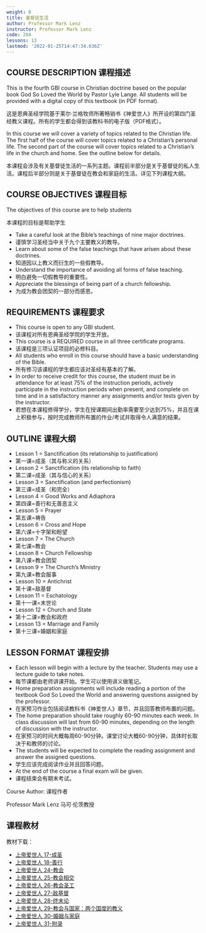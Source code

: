 ```yaml
---
weight: 0
title: 基督徒生活
author: Professor Mark Lenz
instructor: Professor Mark Lenz
code: 204
lessons: 13
lastmod: '2022-01-25T14:47:34.636Z'
---
```

## COURSE DESCRIPTION 课程描述

This is the fourth GBI course in Christian doctrine based on the popular book God So Loved the World by Pastor Lyle Lange. All students will be provided with a digital copy of this textbook (in PDF format). 

这是恩典圣经学院基于莱尔·兰格牧师所著畅销书《神爱世人》所开设的第四门圣经教义课程。所有的学生都会得到该教科书的电子版（PDF格式）。

In this course we will cover a variety of topics related to the Christian life. The first half of the course will cover topics related to a Christian’s personal life. The second part of the course will cover topics related to a Christian’s life in the church and home. See the outline below for details. 

本课程会涉及有关基督徒生活的一系列主题。课程前半部分是关于基督徒的私人生活。课程后半部分则是关于基督徒在教会和家庭的生活。详见下列课程大纲。

## COURSE OBJECTIVES 课程目标

The objectives of this course are to help students

本课程的目标是帮助学生

- Take a careful look at the Bible’s teachings of nine major doctrines.
- 谨慎学习圣经当中关于九个主要教义的教导。
- Learn about some of the false teachings that have arisen about these doctrines. 
- 知道因以上教义而衍生的一些假教导。
- Understand the importance of avoiding all forms of false teaching.  
- 明白避免一切假教导的重要性。
- Appreciate the blessings of being part of a church fellowship. 
- 为成为教会团契的一部分而感恩。

## REQUIREMENTS 课程要求

- This course is open to any GBI student. 
- 该课程对所有恩典圣经学院的学生开放。
- This course is a REQUIRED course in all three certificate programs. 
- 该课程是三项认证项目的必修科目。
- All students who enroll in this course should have a basic understanding of the Bible. 
- 所有修习该课程的学生都应该对圣经有基本的了解。
- In order to receive credit for this course, the student must be in attendance for at least 75% of the instruction periods, actively participate in the instruction periods when present, and complete on time and in a satisfactory manner any assignments and/or tests given by the instructor.
- 若想在本课程修得学分，学生在授课期间出勤率需要至少达到75%，并且在课上积极参与，按时完成教师所布置的作业/考试并取得令人满意的结果。

## OUTLINE 课程大纲

- Lesson 1 = Sanctification (its relationship to justification)
- 第一课=成圣（其与称义的关系）
- Lesson 2 = Sanctification (its relationship to faith)
- 第二课=成圣（其与信心的关系）
- Lesson 3 = Sanctification (and perfectionism)
- 第三课=成圣（和完全）
- Lesson 4 = Good Works and Adiaphora
- 第四课=善行和无善恶主义
- Lesson 5 = Prayer
- 第五课=祷告
- Lesson 6 = Cross and Hope
- 第六课=十字架和盼望
- Lesson 7 = The Church 
- 第七课=教会
- Lesson 8 = Church Fellowship
- 第八课=教会团契
- Lesson 9 = The Church’s Ministry
- 第九课=教会服事
- Lesson 10 = Antichrist
- 第十课=敌基督
- Lesson 11 = Eschatology
- 第十一课=末世论
- Lesson 12 = Church and State
- 第十二课=教会和政府
- Lesson 13 = Marriage and Family
- 第十三课=婚姻和家庭

## LESSON FORMAT 课程安排

- Each lesson will begin with a lecture by the teacher. Students may use a lecture guide to take notes.
- 每节课都由老师讲课开始。学生可以使用讲义做笔记。
- Home preparation assignments will include reading a portion of the textbook God So Loved the World and answering questions assigned by the professor. 
- 在家预习作业包括阅读教科书《神爱世人》章节，并且回答教师布置的问题。
- The home preparation should take roughly 60-90 minutes each week. In class discussion will last from 60-90 minutes, depending on the length of discussion with the instructor.  
- 在家预习的时间大概每周60-90分钟。课堂讨论大概60-90分钟，具体时长取决于和教师的讨论。
- The students will be expected to complete the reading assignment and answer the assigned questions. 
- 学生应该完成阅读作业并且回答问题。
- At the end of the course a final exam will be given. 
- 课程结束会有期末考试。

Course Author: 课程作者

Professor Mark Lenz 马可·伦茨教授

## 课程教材

教材下载：

- [上帝爱世人 17-成圣](/course-file/203/GSLTW-ch17.pdf)
- [上帝爱世人 18-善行](/course-file/203/GSLTW-ch18.pdf)
- [上帝爱世人 24-教会](/course-file/203/GSLTW-ch24.pdf)
- [上帝爱世人 25-教会相交](/course-file/203/GSLTW-ch25.pdf)
- [上帝爱世人 26-教会圣工](/course-file/203/GSLTW-ch26.pdf)
- [上帝爱世人 27-敌基督](/course-file/203/GSLTW-ch27.pdf)
- [上帝爱世人 28-终末论](/course-file/203/GSLTW-ch28.pdf)
- [上帝爱世人 29-教会与国家：两个国度的教义](/course-file/203/GSLTW-ch29.pdf)
- [上帝爱世人 30-婚姻与家庭](/course-file/203/GSLTW-ch30.pdf)
- [上帝爱世人 31-附录](/course-file/203/GSLTW-endnotes.pdf)
